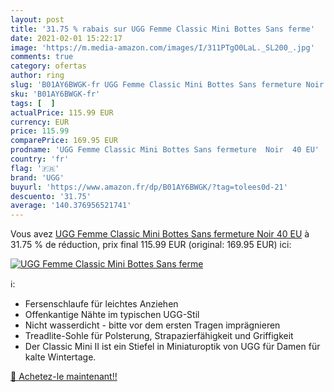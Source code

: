 ```yaml
---
layout: post
title: '31.75 % rabais sur UGG Femme Classic Mini Bottes Sans ferme'
date: 2021-02-01 15:22:17
image: 'https://m.media-amazon.com/images/I/311PTgO0LaL._SL200_.jpg'
comments: true
category: ofertas
author: ring
slug: 'B01AY6BWGK-fr UGG Femme Classic Mini Bottes Sans fermeture Noir 40 EU'
sku: 'B01AY6BWGK-fr'
tags: [  ]
actualPrice: 115.99 EUR
currency: EUR
price: 115.99
comparePrice: 169.95 EUR
prodname: 'UGG Femme Classic Mini Bottes Sans fermeture  Noir  40 EU'
country: 'fr'
flag: '🇫🇷'
brand: 'UGG'
buyurl: 'https://www.amazon.fr/dp/B01AY6BWGK/?tag=tolees0d-21'
descuento: '31.75'
average: '140.376956521741'
---
```


Vous avez [UGG Femme Classic Mini Bottes Sans fermeture  Noir  40 EU](https://www.amazon.fr/dp/B01AY6BWGK/?tag=tolees0d-21)  à  31.75 % de réduction, prix final  115.99 EUR (original: 169.95 EUR) ici:

[![UGG Femme Classic Mini Bottes Sans ferme](https://m.media-amazon.com/images/I/311PTgO0LaL._SL200_.jpg)](https://www.amazon.fr/dp/B01AY6BWGK/?tag=tolees0d-21)

ℹ️:

- Fersenschlaufe für leichtes Anziehen
- Offenkantige Nähte im typischen UGG-Stil
- Nicht wasserdicht - bitte vor dem ersten Tragen imprägnieren
- Treadlite-Sohle für Polsterung, Strapazierfähigkeit und Griffigkeit
- Der Classic Mini II ist ein Stiefel in Miniaturoptik von UGG für Damen für kalte Wintertage.

[🛒 Achetez-le maintenant!!](https://www.amazon.fr/dp/B01AY6BWGK/?tag=tolees0d-21)
